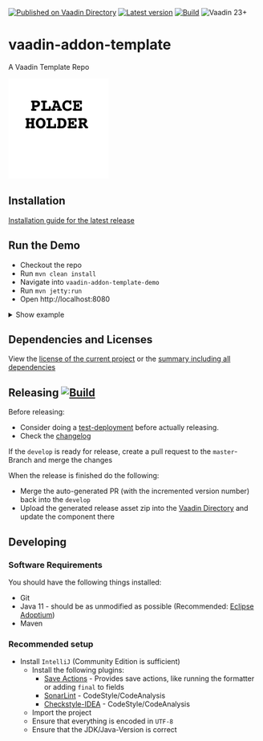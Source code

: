 [![Published on Vaadin Directory](https://img.shields.io/badge/Vaadin%20Directory-published-00b4f0.svg)](https://vaadin.com/directory/component/vaadin-addon-template)
[![Latest version](https://img.shields.io/maven-central/v/com.xdev-software/vaadin-addon-template)](https://mvnrepository.com/artifact/com.xdev-software/vaadin-addon-template)
[![Build](https://img.shields.io/github/actions/workflow/status/xdev-software/vaadin-addon-template/checkBuild.yml?branch=develop)](https://github.com/xdev-software/vaadin-addon-template/actions/workflows/checkBuild.yml?query=branch%3Adevelop)
![Vaadin 23+](https://img.shields.io/badge/Vaadin%20Platform/Flow-23+-00b4f0.svg)

# vaadin-addon-template
A Vaadin Template Repo

![demo](assets/demo.png)


## Installation
[Installation guide for the latest release](https://github.com/xdev-software/vaadin-addon-template/releases/latest#Installation)


## Run the Demo
* Checkout the repo
* Run ``mvn clean install``
* Navigate into ``vaadin-addon-template-demo`` 
* Run ``mvn jetty:run``
* Open http://localhost:8080


<details>
  <summary>Show example</summary>
  
  ![demo](assets/demo.gif)
</details>


## Dependencies and Licenses
View the [license of the current project](LICENSE) or the [summary including all dependencies](https://xdev-software.github.io/vaadin-addon-template/dependencies/)


## Releasing [![Build](https://img.shields.io/github/actions/workflow/status/xdev-software/vaadin-addon-template/release.yml?branch=master)](https://github.com/xdev-software/vaadin-addon-template/actions/workflows/release.yml)

Before releasing:
* Consider doing a [test-deployment](https://github.com/xdev-software/vaadin-addon-template/actions/workflows/test-deploy.yml?query=branch%3Adevelop) before actually releasing.
* Check the [changelog](CHANGELOG.md)

If the ``develop`` is ready for release, create a pull request to the ``master``-Branch and merge the changes

When the release is finished do the following:
* Merge the auto-generated PR (with the incremented version number) back into the ``develop``
* Upload the generated release asset zip into the [Vaadin Directory](https://vaadin.com/directory) and update the component there


## Developing

### Software Requirements
You should have the following things installed:
* Git
* Java 11 - should be as unmodified as possible (Recommended: [Eclipse Adoptium](https://adoptium.net/temurin/releases/))
* Maven

### Recommended setup
* Install ``IntelliJ`` (Community Edition is sufficient)
  * Install the following plugins:
    * [Save Actions](https://plugins.jetbrains.com/plugin/7642-save-actions) - Provides save actions, like running the formatter or adding ``final`` to fields
    * [SonarLint](https://plugins.jetbrains.com/plugin/7973-sonarlint) - CodeStyle/CodeAnalysis
    * [Checkstyle-IDEA](https://plugins.jetbrains.com/plugin/1065-checkstyle-idea) - CodeStyle/CodeAnalysis
  * Import the project
  * Ensure that everything is encoded in ``UTF-8``
  * Ensure that the JDK/Java-Version is correct
